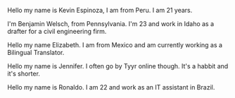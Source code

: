 
Hello my name is Kevin Espinoza, I am from Peru. I am 21 years.

I'm Benjamin Welsch, from Pennsylvania. I'm 23 and work in Idaho as a drafter for a civil engineering firm.

Hello my name Elizabeth. I am from Mexico and am currently working as a Bilingual Translator.

Hello my name is Jennifer. I often go by Tyyr online though. It's a habbit and it's shorter.

Hello my name is Ronaldo. I am 22 and work as an IT assistant in Brazil.

